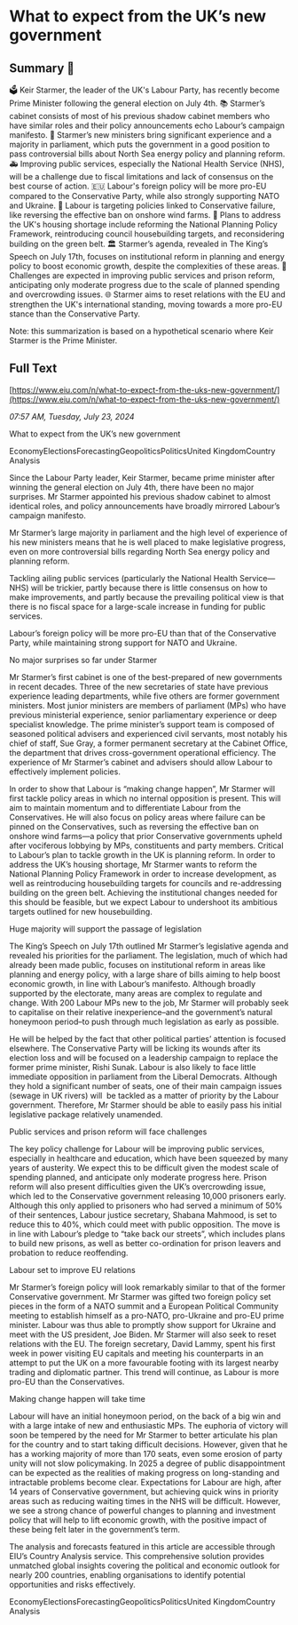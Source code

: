 # What to expect from the UK’s new government

## Summary 🤖

🗳️ Keir Starmer, the leader of the UK's Labour Party, has recently become Prime Minister following the general election on July 4th.
📚 Starmer’s cabinet consists of most of his previous shadow cabinet members who have similar roles and their policy announcements echo Labour’s campaign manifesto.
💼 Starmer’s new ministers bring significant experience and a majority in parliament, which puts the government in a good position to pass controversial bills about North Sea energy policy and planning reform. 
🚑 Improving public services, especially the National Health Service (NHS), will be a challenge due to fiscal limitations and lack of consensus on the best course of action. 
🇪🇺 Labour's foreign policy will be more pro-EU compared to the Conservative Party, while also strongly supporting NATO and Ukraine.
💨 Labour is targeting policies linked to Conservative failure, like reversing the effective ban on onshore wind farms. 
🏡 Plans to address the UK's housing shortage include reforming the National Planning Policy Framework, reintroducing council housebuilding targets, and reconsidering building on the green belt. 
🏛️ Starmer’s agenda, revealed in The King’s Speech on July 17th, focuses on institutional reform in planning and energy policy to boost economic growth, despite the complexities of these areas. 
🚧 Challenges are expected in improving public services and prison reform, anticipating only moderate progress due to the scale of planned spending and overcrowding issues. 
🌐 Starmer aims to reset relations with the EU and strengthen the UK's international standing, moving towards a more pro-EU stance than the Conservative Party. 

Note: this summarization is based on a hypothetical scenario where Keir Starmer is the Prime Minister.

## Full Text

[https://www.eiu.com/n/what-to-expect-from-the-uks-new-government/](https://www.eiu.com/n/what-to-expect-from-the-uks-new-government/)

*07:57 AM, Tuesday, July 23, 2024*

What to expect from the UK’s new government

EconomyElectionsForecastingGeopoliticsPoliticsUnited KingdomCountry Analysis

Since the Labour Party leader, Keir Starmer, became prime minister after winning the general election on July 4th, there have been no major surprises. Mr Starmer appointed his previous shadow cabinet to almost identical roles, and policy announcements have broadly mirrored Labour’s campaign manifesto.

Mr Starmer’s large majority in parliament and the high level of experience of his new ministers means that he is well placed to make legislative progress, even on more controversial bills regarding North Sea energy policy and planning reform.

Tackling ailing public services (particularly the National Health Service—NHS) will be trickier, partly because there is little consensus on how to make improvements, and partly because the prevailing political view is that there is no fiscal space for a large-scale increase in funding for public services.

Labour’s foreign policy will be more pro-EU than that of the Conservative Party, while maintaining strong support for NATO and Ukraine.

No major surprises so far under Starmer

Mr Starmer’s first cabinet is one of the best-prepared of new governments in recent decades. Three of the new secretaries of state have previous experience leading departments, while five others are former government ministers. Most junior ministers are members of parliament (MPs) who have previous ministerial experience, senior parliamentary experience or deep specialist knowledge. The prime minister’s support team is composed of seasoned political advisers and experienced civil servants, most notably his chief of staff, Sue Gray, a former permanent secretary at the Cabinet Office, the department that drives cross-government operational efficiency. The experience of Mr Starmer’s cabinet and advisers should allow Labour to effectively implement policies.

In order to show that Labour is “making change happen”, Mr Starmer will first tackle policy areas in which no internal opposition is present. This will aim to maintain momentum and to differentiate Labour from the Conservatives. He will also focus on policy areas where failure can be pinned on the Conservatives, such as reversing the effective ban on onshore wind farms—a policy that prior Conservative governments upheld after vociferous lobbying by MPs, constituents and party members. Critical to Labour’s plan to tackle growth in the UK is planning reform. In order to address the UK’s housing shortage, Mr Starmer wants to reform the National Planning Policy Framework in order to increase development, as well as reintroducing housebuilding targets for councils and re-addressing building on the green belt. Achieving the institutional changes needed for this should be feasible, but we expect Labour to undershoot its ambitious targets outlined for new housebuilding.

Huge majority will support the passage of legislation

The King’s Speech on July 17th outlined Mr Starmer’s legislative agenda and revealed his priorities for the parliament. The legislation, much of which had already been made public, focuses on institutional reform in areas like planning and energy policy, with a large share of bills aiming to help boost economic growth, in line with Labour’s manifesto. Although broadly supported by the electorate, many areas are complex to regulate and change. With 200 Labour MPs new to the job, Mr Starmer will probably seek to capitalise on their relative inexperience–and the government’s natural honeymoon period–to push through much legislation as early as possible.

He will be helped by the fact that other political parties’ attention is focused elsewhere. The Conservative Party will be licking its wounds after its election loss and will be focused on a leadership campaign to replace the former prime minister, Rishi Sunak. Labour is also likely to face little immediate opposition in parliament from the Liberal Democrats. Although they hold a significant number of seats, one of their main campaign issues (sewage in UK rivers) will  be tackled as a matter of priority by the Labour government. Therefore, Mr Starmer should be able to easily pass his initial legislative package relatively unamended.

Public services and prison reform will face challenges

The key policy challenge for Labour will be improving public services, especially in healthcare and education, which have been squeezed by many years of austerity. We expect this to be difficult given the modest scale of spending planned, and anticipate only moderate progress here. Prison reform will also present difficulties given the UK’s overcrowding issue, which led to the Conservative government releasing 10,000 prisoners early. Although this only applied to prisoners who had served a minimum of 50% of their sentences, Labour justice secretary, Shabana Mahmood, is set to reduce this to 40%, which could meet with public opposition. The move is in line with Labour’s pledge to “take back our streets”, which includes plans to build new prisons, as well as better co-ordination for prison leavers and probation to reduce reoffending.

Labour set to improve EU relations

Mr Starmer’s foreign policy will look remarkably similar to that of the former Conservative government. Mr Starmer was gifted two foreign policy set pieces in the form of a NATO summit and a European Political Community meeting to establish himself as a pro-NATO, pro-Ukraine and pro-EU prime minister. Labour was thus able to promptly show support for Ukraine and meet with the US president, Joe Biden. Mr Starmer will also seek to reset relations with the EU. The foreign secretary, David Lammy, spent his first week in power visiting EU capitals and meeting his counterparts in an attempt to put the UK on a more favourable footing with its largest nearby trading and diplomatic partner. This trend will continue, as Labour is more pro-EU than the Conservatives.

Making change happen will take time

Labour will have an initial honeymoon period, on the back of a big win and with a large intake of new and enthusiastic MPs. The euphoria of victory will soon be tempered by the need for Mr Starmer to better articulate his plan for the country and to start taking difficult decisions. However, given that he has a working majority of more than 170 seats, even some erosion of party unity will not slow policymaking. In 2025 a degree of public disappointment can be expected as the realities of making progress on long-standing and intractable problems become clear. Expectations for Labour are high, after 14 years of Conservative government, but achieving quick wins in priority areas such as reducing waiting times in the NHS will be difficult. However, we see a strong chance of powerful changes to planning and investment policy that will help to lift economic growth, with the positive impact of these being felt later in the government’s term.

The analysis and forecasts featured in this article are accessible through EIU’s Country Analysis service. This comprehensive solution provides unmatched global insights covering the political and economic outlook for nearly 200 countries, enabling organisations to identify potential opportunities and risks effectively.

EconomyElectionsForecastingGeopoliticsPoliticsUnited KingdomCountry Analysis

